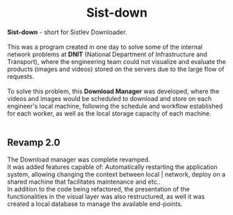 <h1 align="center"> Sist-down </h1>

<b>Sist-down</b> - short for Sistlev Downloader.<br/><br/>
This was a program created in one day to solve some of the internal network problems at <strong>DNIT</strong> (National Department of Infrastructure  and Transport), where the engineering team could not visualize and evaluate the products (images and videos) stored on the servers due to the large flow of requests. <br/><br/>
To solve this problem, this <strong>Download Manager</strong> was developed, where the videos and images would be scheduled to download and store on each engineer's local machine, following the schedule and workflow established for each worker, as well as the local storage capacity of each machine.
<br/><br/>


## Revamp 2.0

The Download manager was complete revamped.<br/>
It was added features capable of: Automatically restarting the application system, allowing changing the context between local | network, deploy on a shared machine that facilitates maintenance and etc.. <br/>
In addition to the code being refactored, the presentation of the functionalities in the visual layer was also restructured, as well it was created a local database to manage the available end-points.

